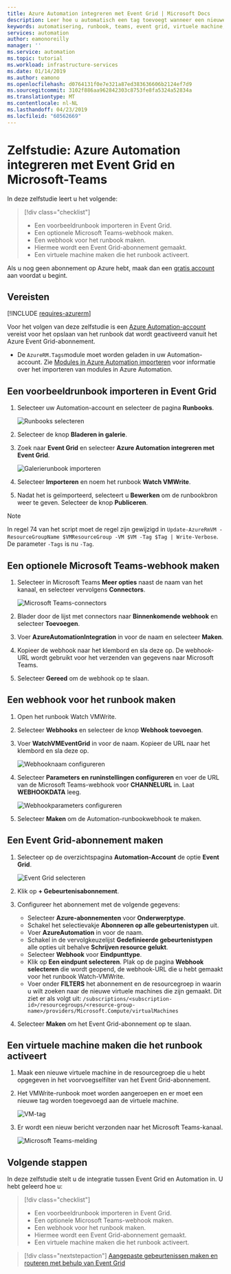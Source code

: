 ```yaml
---
title: Azure Automation integreren met Event Grid | Microsoft Docs
description: Leer hoe u automatisch een tag toevoegt wanneer een nieuwe virtuele machine wordt gemaakt en een melding verzendt naar Microsoft Teams.
keywords: automatisering, runbook, teams, event grid, virtuele machine, VM
services: automation
author: eamonoreilly
manager: ''
ms.service: automation
ms.topic: tutorial
ms.workload: infrastructure-services
ms.date: 01/14/2019
ms.author: eamono
ms.openlocfilehash: d0764131f0e7e321a87ed383636606b2124ef7d9
ms.sourcegitcommit: 3102f886aa962842303c8753fe8fa5324a52834a
ms.translationtype: MT
ms.contentlocale: nl-NL
ms.lasthandoff: 04/23/2019
ms.locfileid: "60562669"
---
```

# <a name="tutorial-integrate-azure-automation-with-event-grid-and-microsoft-teams"></a>Zelfstudie: Azure Automation integreren met Event Grid en Microsoft-Teams

In deze zelfstudie leert u het volgende:

> [!div class="checklist"]
> * Een voorbeeldrunbook importeren in Event Grid.
> * Een optionele Microsoft Teams-webhook maken.
> * Een webhook voor het runbook maken.
> * Hiermee wordt een Event Grid-abonnement gemaakt.
> * Een virtuele machine maken die het runbook activeert.

Als u nog geen abonnement op Azure hebt, maak dan een [gratis account](https://azure.microsoft.com/free/?WT.mc_id=A261C142F) aan voordat u begint.

## <a name="prerequisites"></a>Vereisten

[!INCLUDE [requires-azurerm](../../includes/requires-azurerm.md)]

Voor het volgen van deze zelfstudie is een [Azure Automation-account](../automation/automation-offering-get-started.md) vereist voor het opslaan van het runbook dat wordt geactiveerd vanuit het Azure Event Grid-abonnement.

* De `AzureRM.Tags`module moet worden geladen in uw Automation-account. Zie [Modules in Azure Automation importeren](../automation/automation-update-azure-modules.md) voor informatie over het importeren van modules in Azure Automation.

## <a name="import-an-event-grid-sample-runbook"></a>Een voorbeeldrunbook importeren in Event Grid

1. Selecteer uw Automation-account en selecteer de pagina **Runbooks**.

   ![Runbooks selecteren](./media/ensure-tags-exists-on-new-virtual-machines/select-runbooks.png)

2. Selecteer de knop **Bladeren in galerie**.

3. Zoek naar **Event Grid** en selecteer **Azure Automation integreren met Event Grid**.

    ![Galerierunbook importeren](media/ensure-tags-exists-on-new-virtual-machines/gallery-event-grid.png)

4. Selecteer **Importeren** en noem het runbook **Watch VMWrite**.

5. Nadat het is geïmporteerd, selecteert u **Bewerken** om de runbookbron weer te geven. Selecteer de knop **Publiceren**.

> [!NOTE]
> In regel 74 van het script moet de regel zijn gewijzigd in `Update-AzureRmVM -ResourceGroupName $VMResourceGroup -VM $VM -Tag $Tag | Write-Verbose`. De parameter `-Tags` is nu `-Tag`.

## <a name="create-an-optional-microsoft-teams-webhook"></a>Een optionele Microsoft Teams-webhook maken

1. Selecteer in Microsoft Teams **Meer opties** naast de naam van het kanaal, en selecteer vervolgens **Connectors**.

    ![Microsoft Teams-connectors](media/ensure-tags-exists-on-new-virtual-machines/teams-webhook.png)

2. Blader door de lijst met connectors naar **Binnenkomende webhook** en selecteer **Toevoegen**.

3. Voer **AzureAutomationIntegration** in voor de naam en selecteer **Maken**.

4. Kopieer de webhook naar het klembord en sla deze op. De webhook-URL wordt gebruikt voor het verzenden van gegevens naar Microsoft Teams.

5. Selecteer **Gereed** om de webhook op te slaan.

## <a name="create-a-webhook-for-the-runbook"></a>Een webhook voor het runbook maken

1. Open het runbook Watch VMWrite.

2. Selecteer **Webhooks** en selecteer de knop **Webhook toevoegen**.

3. Voer **WatchVMEventGrid** in voor de naam. Kopieer de URL naar het klembord en sla deze op.

    ![Webhooknaam configureren](media/ensure-tags-exists-on-new-virtual-machines/copy-url.png)

4. Selecteer **Parameters en runinstellingen configureren** en voer de URL van de Microsoft Teams-webhook voor **CHANNELURL** in. Laat **WEBHOOKDATA** leeg.

    ![Webhookparameters configureren](media/ensure-tags-exists-on-new-virtual-machines/configure-webhook-parameters.png)

5. Selecteer **Maken** om de Automation-runbookwebhook te maken.

## <a name="create-an-event-grid-subscription"></a>Een Event Grid-abonnement maken

1. Selecteer op de overzichtspagina **Automation-Account** de optie **Event Grid**.

    ![Event Grid selecteren](media/ensure-tags-exists-on-new-virtual-machines/select-event-grid.png)

2. Klik op **+ Gebeurtenisabonnement**.

3. Configureer het abonnement met de volgende gegevens:

   * Selecteer **Azure-abonnementen** voor **Onderwerptype**.
   * Schakel het selectievakje **Abonneren op alle gebeurtenistypen** uit.
   * Voer **AzureAutomation** in voor de naam.
   * Schakel in de vervolgkeuzelijst **Gedefinieerde gebeurtenistypen** alle opties uit behalve **Schrijven resource gelukt**.
   * Selecteer **Webhook** voor **Eindpunttype**.
   * Klik op **Een eindpunt selecteren**. Plak op de pagina **Webhook selecteren** die wordt geopend, de webhook-URL die u hebt gemaakt voor het runbook Watch-VMWrite.
   * Voer onder **FILTERS** het abonnement en de resourcegroep in waarin u wilt zoeken naar de nieuwe virtuele machines die zijn gemaakt. Dit ziet er als volgt uit: `/subscriptions/<subscription-id>/resourcegroups/<resource-group-name>/providers/Microsoft.Compute/virtualMachines`

4. Selecteer **Maken** om het Event Grid-abonnement op te slaan.

## <a name="create-a-vm-that-triggers-the-runbook"></a>Een virtuele machine maken die het runbook activeert

1. Maak een nieuwe virtuele machine in de resourcegroep die u hebt opgegeven in het voorvoegselfilter van het Event Grid-abonnement.

2. Het VMWrite-runbook moet worden aangeroepen en er moet een nieuwe tag worden toegevoegd aan de virtuele machine.

    ![VM-tag](media/ensure-tags-exists-on-new-virtual-machines/vm-tag.png)

3. Er wordt een nieuw bericht verzonden naar het Microsoft Teams-kanaal.

    ![Microsoft Teams-melding](media/ensure-tags-exists-on-new-virtual-machines/teams-vm-message.png)

## <a name="next-steps"></a>Volgende stappen

In deze zelfstudie stelt u de integratie tussen Event Grid en Automation in. U hebt geleerd hoe u:

> [!div class="checklist"]
> * Een voorbeeldrunbook importeren in Event Grid.
> * Een optionele Microsoft Teams-webhook maken.
> * Een webhook voor het runbook maken.
> * Hiermee wordt een Event Grid-abonnement gemaakt.
> * Een virtuele machine maken die het runbook activeert.

> [!div class="nextstepaction"]
> [Aangepaste gebeurtenissen maken en routeren met behulp van Event Grid](../event-grid/custom-event-quickstart.md)
